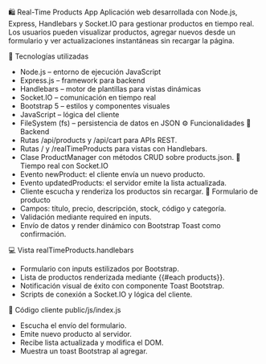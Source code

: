 🛍️ Real-Time Products App
Aplicación web desarrollada con Node.js, Express, Handlebars y Socket.IO para gestionar productos en tiempo real. Los usuarios pueden visualizar productos, agregar nuevos desde un formulario y ver actualizaciones instantáneas sin recargar la página.

🚀 Tecnologías utilizadas
- Node.js – entorno de ejecución JavaScript
- Express.js – framework para backend
- Handlebars – motor de plantillas para vistas dinámicas
- Socket.IO – comunicación en tiempo real
- Bootstrap 5 – estilos y componentes visuales
- JavaScript – lógica del cliente
- FileSystem (fs) – persistencia de datos en JSON
⚙️ Funcionalidades
🔧 Backend
- Rutas /api/products y /api/cart para APIs REST.
- Rutas / y /realTimeProducts para vistas con Handlebars.
- Clase ProductManager con métodos CRUD sobre products.json.
📡 Tiempo real con Socket.IO
- Evento newProduct: el cliente envía un nuevo producto.
- Evento updatedProducts: el servidor emite la lista actualizada.
- Cliente escucha y renderiza los productos sin recargar.
🧾 Formulario de producto
- Campos: título, precio, descripción, stock, código y categoría.
- Validación mediante required en inputs.
- Envío de datos y render dinámico con Bootstrap Toast como confirmación.

💻 Vista realTimeProducts.handlebars
- Formulario con inputs estilizados por Bootstrap.
- Lista de productos renderizada mediante {{#each products}}.
- Notificación visual de éxito con componente Toast Bootstrap.
- Scripts de conexión a Socket.IO y lógica del cliente.

📜 Código cliente public/js/index.js
- Escucha el envío del formulario.
- Emite nuevo producto al servidor.
- Recibe lista actualizada y modifica el DOM.
- Muestra un toast Bootstrap al agregar.


